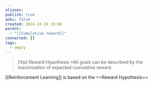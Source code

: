 ```yaml
---
aliases: 
publish: true
anki: false
created: 2024-10-24 19:08
parent:
  - "[[Cumulative reward]]"
connected: []
tags:
  - empty
---
```


> [!tip] Reward Hypothesis
*All goals can be described by the maximisation of expected cumulative reward.

[[Reinforcement Learning]] is based on the ==Reward Hypothesis==